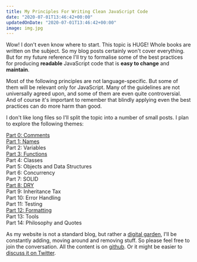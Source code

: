 ```yaml
---
title: My Principles For Writing Clean JavaScript Code
date: "2020-07-01T13:46:42+00:00"
updatedOnDate: "2020-07-01T13:46:42+00:00"
image: img.jpg
---
```


Wow! I don't even know where to start. This topic is HUGE! Whole books are written on the subject. So my blog posts certainly won't cover everything. But for my future reference I'll try to formalise some of the best practices for producing **readable** JavaScript code that is **easy to change** and **maintain**.

Most of the following principles are not language-specific. But some of them will be relevant only for JavaScript. Many of the guidelines are not universally agreed upon, and some of them are even quite controversial. And of course it's important to remember that blindly applying even the best practices can do more harm than good.

I don't like long files so I'll split the topic into a number of small posts. I plan to explore the following themes:

[Part 0: Comments](https://anastasiya.dev/comments/)  
[Part 1: Names](https://anastasiya.dev/names/)  
Part 2: Variables  
[Part 3: Functions](https://anastasiya.dev/functions/)  
Part 4: Classes  
Part 5: Objects and Data Structures  
Part 6: Concurrency  
Part 7: SOLID  
[Part 8: DRY](https://anastasiya.dev/dry/)  
Part 9: Inheritance Tax  
Part 10: Error Handling  
Part 11: Testing  
[Part 12: Formatting](https://anastasiya.dev/formatting/)  
Part 13: Tools  
Part 14: Philosophy and Quotes

As my website is not a standard blog, but rather a [digital garden](https://anastasiya.dev/why-digital-garden/), I'll be constantly adding, moving around and removing stuff. So please feel free to join the conversation. All the content is on [github](https://github.com/1itvinka/anastasiya.dev/tree/master/content/blog). Or it might be easier to [discuss it on Twitter](https://mobile.twitter.com/search?q=https://anastasiya.dev/clean-js-code/).
